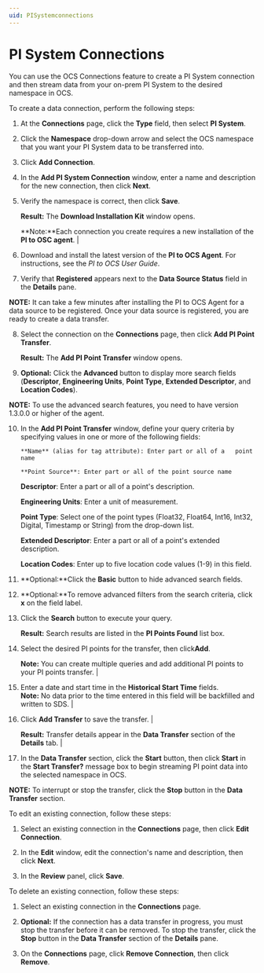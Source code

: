 ```yaml
---
uid: PISystemconnections
---
```


# PI System Connections

You can use the OCS Connections feature to create a PI System connection and then stream data from your on-prem PI System to the desired namespace in OCS.

To create a data connection, perform the following steps:

  1. At the **Connections** page, click the **Type** field, then select **PI System**.

  2. Click the **Namespace** drop-down arrow and select the OCS namespace that you want your PI System data to be transferred into.

  3. Click **Add Connection**.

  4. In the **Add PI System Connection** window, enter a name and description for the new connection, then click **Next**.

  5. Verify the namespace is correct, then click **Save**.
  
      **Result:** The **Download Installation Kit** window opens.   
      
      **Note:**Each connection you create requires a new installation of the **PI to OSC agent**.                      |

  6. Download and install the latest version of the **PI to OCS Agent**. For instructions, see the *PI to OCS User Guide*.    
  
  7. Verify that **Registered** appears next to the **Data Source Status** field in the **Details** pane.                       
  
  **NOTE:** It can take a few minutes after installing the PI to OCS Agent for a data source to be registered. Once your data source is registered, you are ready to create a data transfer. 
    
  8. Select the connection on the **Connections** page, then click **Add PI Point Transfer**.

      **Result:** The **Add PI Point Transfer** window opens.       
      
  9.  **Optional:** Click the **Advanced** button to display more search fields (**Descriptor**, **Engineering Units**, **Point Type**, **Extended Descriptor**, and **Location Codes**).                                                    
  
  **NOTE:** To use the advanced search features, you need to have version 1.3.0.0 or higher of the agent.

10. In the **Add PI Point Transfer** window, define your query criteria by specifying values in one or more of the following fields: 

        **Name** (alias for tag attribute): Enter part or all of a   point name

        **Point Source**: Enter part or all of the point source name 

    **Descriptor**: Enter a part or all of a point\'s            description.

    **Engineering Units**: Enter a unit of measurement.          

    **Point Type**: Select one of the point types (Float32,     Float64, Int16, Int32, Digital, Timestamp or String) from    the drop-down list.

    **Extended Descriptor**: Enter a part or all of a point\'s   extended description.

    **Location Codes**: Enter up to five location code values    (1-9) in this field.                                         

  11. **Optional:**Click the **Basic** button to hide advanced search fields.

  12. **Optional:**To remove advanced filters from the search criteria, click **x** on the field label.

  13. Click the **Search** button to execute your query.           

      **Result:** Search results are listed in the **PI Points     Found** list box.                                            

  14. Select the desired PI points for the transfer, then click**Add**.                                                
  
      **Note:** You can create multiple queries and add additional PI points to your PI points transfer.                        |

  15. Enter a date and start time in the **Historical Start Time** fields.                                                      
      **Note:** No data prior to the time entered in this field  will be backfilled and written to SDS.                       |

  16. Click **Add Transfer** to save the transfer.                 |

      **Result:** Transfer details appear in the **Data Transfer** section of the **Details** tab.                              |

  17. In the **Data Transfer** section, click the **Start** button, then click **Start** in the **Start Transfer?** message box to begin streaming PI point data into the selected namespace in OCS.

**NOTE:** To interrupt or stop the transfer, click the **Stop** button in the **Data Transfer** section.

To edit an existing connection, follow these steps:

  1. Select an existing connection in the **Connections** page, then click **Edit Connection**.

  2. In the **Edit** window, edit the connection\'s name and description, then click **Next**.

  3. In the **Review** panel, click **Save**.

To delete an existing connection, follow these steps:

  1. Select an existing connection in the **Connections** page.

  2. **Optional:** If the connection has a data transfer in progress, you must stop the transfer before it can be removed. To stop the transfer, click the **Stop** button in the **Data Transfer** section of the **Details** pane.

  3. On the **Connections** page, click **Remove Connection**, then click **Remove**.

